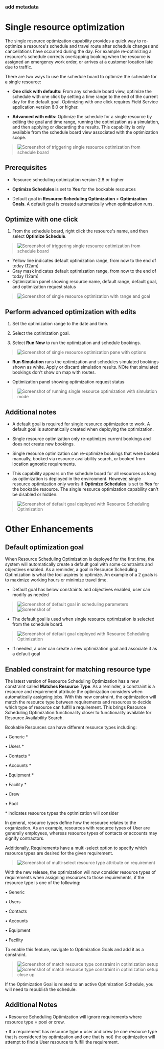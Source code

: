 ### add metadata

# Single resource optimization

The single resource optimization capability provides a quick way to re-optimize a resource's schedule and travel route after schedule changes and cancellations have occurred during the day. For example re-optimizing a resource's schedule corrects overlapping booking when the resource is assigned an emergency work order, or arrives at a customer location late due to traffic.

There are two ways to use the schedule board to optimize the schedule for a single resource:

- **One click with defaults:** From any schedule board view, optimize the schedule with one click by setting a time range to the end of the current day for the default goal. Optimizing with one click requires Field Service application version 8.0 or higher.

- **Advanced with edits:** Optimize the schedule for a single resource by editing the goal and time range, running the optimization as a simulation, and then applying or discarding the results. This capability is only available from the schedule board view associated with the optimization scope.

>![Screenshot of triggering single resource optimization from schedule board](media/rso-single-resource-1.png)

## Prerequisites

- Resource scheduling optimization version 2.8 or higher

- **Optimize Schedules** is set to **Yes** for the bookable resources

- Default goal in **Resource Scheduling Optimization** > **Optimization Goals**. A default goal is created automatically when optimization runs.

## Optimize with one click

1. From the schedule board, right click the resource's name, and then select **Optimize Schedule**. 
>![Screenshot of triggering single resource optimization from schedule board](media/rso-single-resource-2.png)

  - Yellow line indicates default optimization range, from now to the end of today (12am)
  - Gray mask indicates default optimization range, from now to the end of today (12am)
  - Optimization panel showing resource name, default range, default goal, and optimization request status
  
>![Screenshot of single resource optimization with range and goal](media/rso-single-resource-3.png)

## Perform advanced optimization with edits

1. Set the optimization range to the date and time.

2. Select the optimization goal.

3. Select **Run Now** to run the optimization and schedule bookings.
>![Screenshot of single resource optimization pane with options](media/rso-single-resource-4.png)

- **Run Simulation** runs the optimization and schedules simulated bookings shown as white. Apply or discard simulation results. NOte that simulated bookings don't show on map with routes.

- Optimization panel showing optimization request status
>![Screenshot of running single resource optimization with simulation mode](media/rso-single-resource-5.png)

## Additional notes

- A default goal is required for single resource optimization to work. A default goal is automatically created when deploying the optimization.
- Single resource optimization only re-optimizes current bookings and does not create new bookings.
- Single resource optimization can re-optimize bookings that were booked manually, booked via resource availability search, or booked from location agnostic requirements.

- This capability appears on the schedule board for all resources as long as optimization is deployed in the environment. However, single resource optimization only works if **Optimize Schedules** is set to **Yes** for the bookable resource. The single resource optimization capability can't be disabled or hidden.

>![Screenshot of default goal deployed with Resource Scheduling Optimization](media/rso-single-resource-1.png)

# Other Enhancements

## Default optimization goal

When Resource Scheduling Optimization is deployed for the first time, the system will automatically create a default goal with some constraints and objectives enabled. As a reminder, a goal in Resource Scheduling Optimization is what the tool aspires to optimize. An example of a 2 goals is to maximize working hours or minimize travel time.

- Default goal has below constraints and objectives enabled, user can modify as needed

>![Screenshot of default goal in scheduling parameters](media/rso-default-goal-1.png)
>![Screenshot of ](media/rso-default-goal-2.png)


- The default goal is used when single resource optimization is selected from the schedule board.
>![Screenshot of default goal deployed with Resource Scheduling Optimization](media/rso-single-resource-1.png)

- If needed, a user can create a new optimization goal and associate it as a default goal

## Enabled constraint for matching resource type

The latest version of Resource Scheduling Optimization has a new constraint called **Matches Resource Type**. As a reminder, a constraint is a resource and requirement attribute the optimization considers when automatically assigning jobs. With this new constraint, the optimization will match the resource type between requirements and resources to decide which type of resource can fulfill a requirement. This brings Resource Scheduling Optimization functionality closer to functionality available for Resource Availability Search.

Bookable Resources can have different resource types including:

• Generic *

• Users *

• Contacts *

• Accounts *

• Equipment *

• Facility *

• Crew

• Pool

\* indicates resource types the optimization will consider

In general, resource types define how the resource relates to the organization. As an example, resources with resource types of User are generally employees, whereas resource types of contacts or accounts may signify contractors.

Additionally, Requirements have a multi-select option to specify which resource types are desired for the given requirement.

>![Screenshot of multi-select resource type attribute on requirement](media/rso-requirement-resource-type-field.png)

With the new release, the optimization will now consider resource types of requirements when assigning resources to those requirements, if the resource type is one of the following:

• Generic

• Users

• Contacts

• Accounts

• Equipment

• Facility

To enable this feature, navigate to Optimization Goals and add it as a constraint.

>![Screenshot of match resource type constraint in optimization setup](media/rso-resource-type-constraint.png)
>![Screenshot of match resource type constraint in optimization setup close up](media/rso-resource-type-constraint-close-up.png)

If the Optimization Goal is related to an active Optimization Schedule, you will need to republish the schedule.

## Additional Notes

• Resource Scheduling Optimization will ignore requirements where resource type = pool or crew.

• If a requirement has resource type = user and crew (ie one resource type that is considered by optimization and one that is not) the optimization will attempt to find a User resource to fulfill the requirement.
